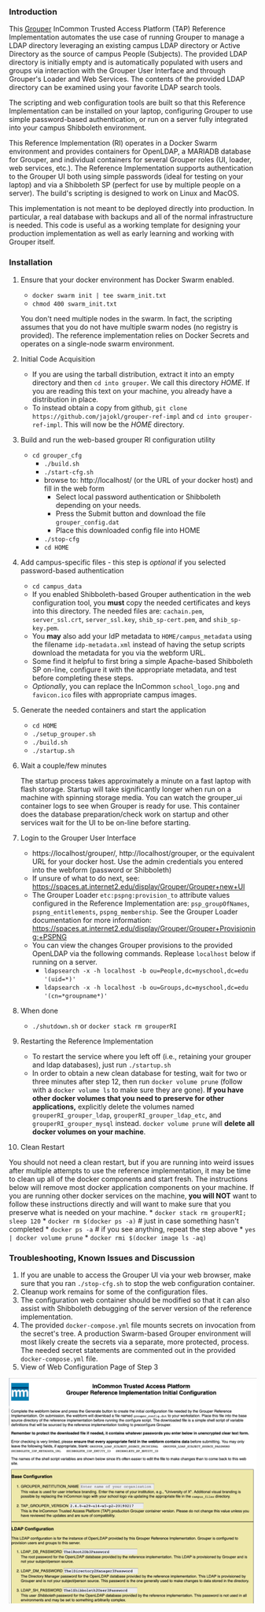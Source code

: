 ### Introduction

This [Grouper](https://www.internet2.edu/grouper/) InCommon Trusted Access
Platform (TAP) Reference Implementation automates the use case of running
Grouper to manage a LDAP directory leveraging an existing campus LDAP
directory or Active Directory as the source of campus People (Subjects).  The
provided LDAP directory is initially empty and is automatically populated with
users and groups via interaction with the Grouper User Interface and through
Grouper's Loader and Web Services.  The contents of the provided LDAP
directory can be examined using your favorite LDAP search tools.

The scripting and web configuration tools are built so that this Reference
Implementation can be installed on your laptop, configuring Grouper to use
simple password-based authentication, or run on a server fully integrated into
your campus Shibboleth environment.

This Reference Implementation (RI) operates in a Docker Swarm environment and
provides containers for OpenLDAP, a MARIADB database for Grouper, and
individual containers for several Grouper roles (UI, loader, web services,
etc.).  The Reference Implementation supports authentication to the Grouper UI
both using simple passwords (ideal for testing on your laptop) and via a
Shibboleth SP (perfect for use by multiple people on a server).  The build's
scripting is designed to work on Linux and MacOS.

This implementation is not meant to be deployed directly into production.  In particular, a
real database with backups and all of the normal infrastructure is needed.
This code is useful as a working template for designing your
production implementation as well as early learning and working with Grouper
itself.

### Installation
1. Ensure that your docker environment has Docker Swarm enabled.
	  * `docker swarm init | tee swarm_init.txt`
	  * `chmod 400 swarm_init.txt`

	  You don't need multiple nodes in the swarm.  In fact, the scripting assumes that you do not have multiple swarm nodes (no registry is provided). The reference implementation relies on Docker Secrets and operates on a single-node swarm environment.

2. Initial Code Acquisition
	  * If you are using the tarball distribution, extract it into an empty directory and then `cd into grouper`.  We call this directory _HOME_.  If you are reading this text on your machine, you already have a distribution in place.
	  * To instead obtain a copy from github, `git clone https://github.com/jajokl/grouper-ref-impl` and `cd into grouper-ref-impl`.  This will now be the _HOME_ directory.

2. Build and run the web-based grouper RI configuration utility
	  * `cd grouper_cfg`
	    * `./build.sh`
	    * `./start-cfg.sh`
	    * browse to: http://localhost/ (or the URL of your docker host) and fill in the web form
          * Select local password authentication or Shibboleth depending on your needs. 
	      * Press the Submit button and download the file `grouper_config.dat`
	      * Place this downloaded config file into HOME
	    * `./stop-cfg`
        * `cd HOME`

2. Add campus-specific files - this step is *optional* if you selected password-based authentication
	  * `cd campus_data`
	  * If you enabled Shibboleth-based Grouper authentication in the web configuration tool, you __must__ copy the needed certificates and keys  into this directory.  The needed files are: `cachain.pem`, `server_ssl.crt`, `server_ssl.key`, `shib_sp-cert.pem`, and `shib_sp-key.pem`.
	  * You __may__ also add your IdP metadata to `HOME/campus_metadata` using the filename `idp-metadata.xml` instead of having the setup scripts download the metadata for you via the webform URL.
	  * Some find it helpful to first bring a simple Apache-based Shibboleth SP on-line, configure it with the appropriate metadata, and test before completing these steps.
	  * _Optionally_, you can replace the InCommon `school_logo.png` and `favicon.ico` files with appropriate campus images.

2. Generate the needed containers and start the application
	  * `cd HOME`
	  * `./setup_grouper.sh`
	  * `./build.sh`
	  * `./startup.sh`

2. Wait a couple/few minutes

   The startup process takes approximately a minute on a fast laptop with flash
   storage.  Startup will take significantly longer when run on a machine with spinning storage media.  You can watch the grouper_ui container logs to see when Grouper is
   ready for use.  This container does the database preparation/check work on
   startup and other services wait for the UI to be on-line before starting.

2. Login to the Grouper User Interface
	  * https://localhost/grouper/, http://localhost/grouper, or the equivalent URL for your docker host.  Use the admin credentials you entered into the webform (password or Shibboleth)
	  * If unsure of what to do next, see: https://spaces.at.internet2.edu/display/Grouper/Grouper+new+UI
	  * The Grouper Loader `etc:pspng:provision_to` attribute values configured in the Reference Implementation are: `psp_groupOfNames`, `pspng_entitlements`, `pspng_membership`.  See the Grouper Loader documentation for more information: https://spaces.at.internet2.edu/display/Grouper/Grouper+Provisioning:+PSPNG
	  * You can view the changes Grouper provisions to the provided OpenLDAP via the following commands.  Replease `localhost` below if running on a server.
	    * `ldapsearch -x -h localhost -b ou=People,dc=myschool,dc=edu '(uid=*)'`
	    * `ldapsearch -x -h localhost -b ou=Groups,dc=myschool,dc=edu '(cn=*groupname*)'`

2. When done
	  * `./shutdown.sh` or `docker stack rm grouperRI`

2. Restarting the Reference Implementation
	  * To restart the service where you left off (i.e., retaining your grouper and ldap databases), just run `./startup.sh`
	  * In order to obtain a new clean database for testing, wait for two or three minutes after
	step 12, then run `docker volume prune` (follow with a `docker volume ls` to make
	sure they are gone).  __If you have other docker volumes that you need to preserve for other applications,__ explicitly delete the volumes named `grouperRI_grouper_ldap`,
    `grouperRI_grouper_ldap_etc`, and `grouperRI_grouper_mysql` instead.
	`docker volume prune` will **delete all docker volumes on your machine**.

2. Clean Restart

You should not need a clean restart, but if
 you are running into weird issues after multiple attempts to use the reference
 implementation, it may be time to clean up all of the docker components and start
 fresh.  The instructions below will remove most docker application components on
 your machine.  If you are running other docker services on the machine, **you
 will NOT** want to follow these instructions directly and will want to make sure
 that you preserve what is needed on your machine.
	  * `docker stack rm grouperRI; sleep 120`
	  * `docker rm $(docker ps -a)` # just in case something hasn't completed
	  * `docker ps -a` # if you see anything, repeat the step above
	  * `yes | docker volume prune`
	  * `docker rmi $(docker image ls -aq)`


### Troubleshooting, Known Issues and Discussion
1. If you are unable to access the Grouper UI via your web browser, make sure that you ran `./stop-cfg.sh` to stop the web configuration container.
2. Cleanup work remains for some of the configuration files.
2. The configuration web container should be modified so that it can also assist with Shibboleth debugging of the server version of the reference implementation.
2. The provided `docker-compose.yml` file mounts secrets on invocation from the secret's tree.  A production Swarm-based Grouper 
	environment will most likely create the secrets via a separate, more protected, process.  The needed secret statements are commented out in the provided `docker-compose.yml` file.
2. View of Web Configuration Page of Step 3

![view of webconfig page](webcfg.png)
